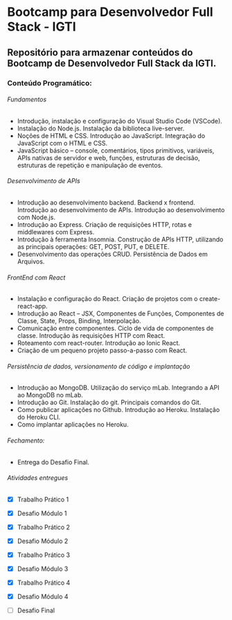 # Bootcamp para Desenvolvedor Full Stack - IGTI

## Repositório para armazenar conteúdos do Bootcamp de Desenvolvedor Full Stack da IGTI.


### Conteúdo Programático: 

###### Fundamentos
- Introdução, instalação e configuração do Visual Studio Code (VSCode).
- Instalação do Node.js. Instalação da biblioteca live-server.
- Noções de HTML e CSS. Introdução ao JavaScript. Integração do JavaScript com o HTML e CSS.
- JavaScript básico – console, comentários, tipos primitivos, variáveis, APIs nativas de servidor e web, funções, estruturas de decisão, estruturas de repetição e manipulação de eventos.

###### Desenvolvimento de APIs

- Introdução ao desenvolvimento backend. Backend x frontend. Introdução ao desenvolvimento de APIs. Introdução ao desenvolvimento com Node.js.
- Introdução ao Express. Criação de requisições HTTP, rotas e middlewares com Express.
- Introdução à ferramenta Insomnia. Construção de APIs HTTP, utilizando as principais operações: GET, POST, PUT, e DELETE.
- Desenvolvimento das operações CRUD. Persistência de Dados em Arquivos.

###### FrontEnd com React

- Instalação e configuração do React. Criação de projetos com o create-react-app.
- Introdução ao React – JSX, Componentes de Funções, Componentes de Classe, State, Props, Binding, Interpolação.
- Comunicação entre componentes. Ciclo de vida de componentes de classe. Introdução às requisições HTTP com React.
- Roteamento com react-router. Introdução ao Ionic React.
- Criação de um pequeno projeto passo-a-passo com React.

###### Persistência de dados, versionamento de código e implantação

- Introdução ao MongoDB. Utilização do serviço mLab. Integrando a API ao MongoDB no mLab.
- Introdução ao Git. Instalação do git. Principais comandos do Git.
- Como publicar aplicações no Github. Introdução ao Heroku. Instalação do Heroku CLI.
- Como implantar aplicações no Heroku.


###### Fechamento:

- Entrega do Desafio Final.

###### Atividades entregues

- [X] Trabalho Prático 1
- [x] Desafio Módulo 1
- [X] Trabalho Prático 2
- [X] Desafio Módulo 2
- [x] Trabalho Prático 3
- [X] Desafio Módulo 3
- [x] Trabalho Prático 4
- [x] Desafio Módulo 4
- [ ] Desafio Final 

